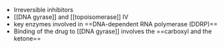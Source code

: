 - Irreversible inhibitors
- [[DNA gyrase]] and [[topoisomerase]] IV 
- key enzymes involved in ==DNA-dependent RNA polymerase (DDRP)==
- Binding of the drug to [[DNA gyrase]] involves the ==carboxyl and the ketone==